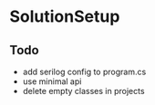 # SolutionSetup

## Todo

- add serilog config to program.cs
- use minimal api
- delete empty classes in projects
